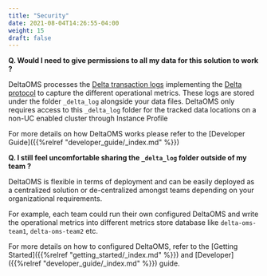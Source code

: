 ```yaml
---
title: "Security"
date: 2021-08-04T14:26:55-04:00
weight: 15
draft: false
---
```


**Q. Would I need to give permissions to all my data for this solution to work ?**

DeltaOMS processes the [Delta transaction logs](https://databricks.com/blog/2019/08/21/diving-into-delta-lake-unpacking-the-transaction-log.html)
implementing the [Delta protocol](https://github.com/delta-io/delta/blob/master/PROTOCOL.md) to capture the different operational metrics. 
These logs are stored under the folder `_delta_log` alongside your data files.
DeltaOMS only requires access to this `_delta_log` folder for the tracked data locations on a non-UC enabled cluster through Instance Profile

For more details on how DeltaOMS works please refer to the [Developer Guide]({{%relref "developer_guide/_index.md" %}})

**Q. I still feel uncomfortable sharing the `_delta_log` folder outside of my team ?**

DeltaOMS is flexible in terms of deployment and can be easily deployed as a centralized solution 
or de-centralized amongst teams depending on your organizational requirements.

For example, each team could run their own configured DeltaOMS and write the operational metrics into 
different metrics store database like `delta-oms-team1`, `delta-oms-team2` etc.

For more details on how to configured DeltaOMS, refer to the [Getting Started]({{%relref "getting_started/_index.md" %}}) 
and [Developer]({{%relref "developer_guide/_index.md" %}}) guide.

